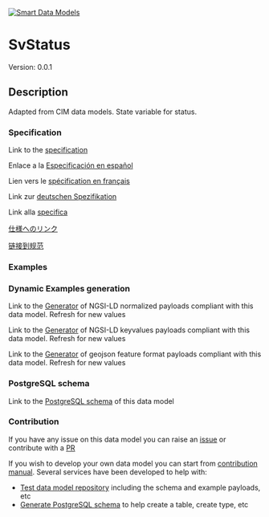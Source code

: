 [![Smart Data Models](https://smartdatamodels.org/wp-content/uploads/2022/01/SmartDataModels_logo.png "Logo")](https://smartdatamodels.org)
# SvStatus
Version: 0.0.1

## Description 

Adapted from CIM data models. State variable for status.
### Specification

Link to the [specification](https://github.com/smart-data-models/dataModel.EnergyCIM/blob/master/SvStatus/doc/spec.md)

Enlace a la [Especificación en español](https://github.com/smart-data-models/dataModel.EnergyCIM/blob/master/SvStatus/doc/spec_ES.md)

Lien vers le [spécification en français](https://github.com/smart-data-models/dataModel.EnergyCIM/blob/master/SvStatus/doc/spec_FR.md)

Link zur [deutschen Spezifikation](https://github.com/smart-data-models/dataModel.EnergyCIM/blob/master/SvStatus/doc/spec_DE.md)

Link alla [specifica](https://github.com/smart-data-models/dataModel.EnergyCIM/blob/master/SvStatus/doc/spec_IT.md)

[仕様へのリンク](https://github.com/smart-data-models/dataModel.EnergyCIM/blob/master/SvStatus/doc/spec_JA.md)

[链接到规范](https://github.com/smart-data-models/dataModel.EnergyCIM/blob/master/SvStatus/doc/spec_ZH.md)
### Examples
### Dynamic Examples generation

Link to the [Generator](https://smartdatamodels.org/extra/ngsi-ld_generator.php?schemaUrl=https://raw.githubusercontent.com/smart-data-models/dataModel.EnergyCIM/master/SvStatus/schema.json&email=info@smartdatamodels.org) of NGSI-LD normalized payloads compliant with this data model. Refresh for new values

Link to the [Generator](https://smartdatamodels.org/extra/ngsi-ld_generator_keyvalues.php?schemaUrl=https://raw.githubusercontent.com/smart-data-models/dataModel.EnergyCIM/master/SvStatus/schema.json&email=info@smartdatamodels.org) of NGSI-LD keyvalues payloads compliant with this data model. Refresh for new values

Link to the [Generator](https://smartdatamodels.org/extra/geojson_features_generator.php?schemaUrl=https://raw.githubusercontent.com/smart-data-models/dataModel.EnergyCIM/master/SvStatus/schema.json&email=info@smartdatamodels.org) of geojson feature format payloads compliant with this data model. Refresh for new values
### PostgreSQL schema

Link to the [PostgreSQL schema](https://smart-data-models.github.io/dataModel.EnergyCIM/SvStatus/schema.sql) of this data model
### Contribution

 If you have any issue on this data model you can raise an [issue](https://github.com/smart-data-models/dataModel.EnergyCIM/issues)  or contribute with a [PR](https://github.com/smart-data-models/dataModel.EnergyCIM/pulls)

 If you wish to develop your own data model you can start from [contribution manual](https://bit.ly/contribution_manual). Several services have been developed to help with: 
 - [Test data model repository](https://smartdatamodels.org/index.php/data-models-contribution-api/) including the schema and example payloads, etc
 - [Generate PostgreSQL schema](https://smartdatamodels.org/index.php/sql-service/) to help create a table, create type, etc